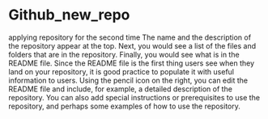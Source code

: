 # Github_new_repo
applying repository for the second time
The name and the description of the repository appear at the top. Next, you would see a list of the files and folders that are in the repository. Finally, you would see what is in the README file.
Since the README file is the first thing users see when they land on your repository, it is good practice to populate it with useful information to users. Using the pencil icon on the right, you can edit the README file and include, for example, a detailed description of the repository. You can also add special instructions or prerequisites to use the repository, and perhaps some examples of how to use the repository.
